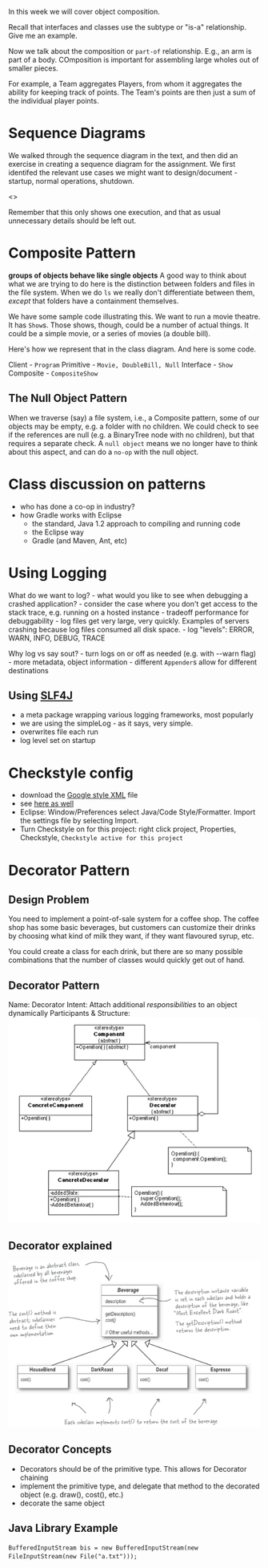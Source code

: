 In this week we will cover object composition. 

Recall that interfaces and classes use the subtype or "is-a" relationship. Give me an example. 

Now we talk about the composition or `part-of` relationship. E.g., an arm is part of a body. COmposition is important for assembling large wholes out of smaller pieces. 

For example, a Team aggregates Players, from whom it aggregates the ability for keeping track of points. The Team's points are then just a sum of the individual player points. 

# Sequence Diagrams
We walked through the sequence diagram in the text, and then did an exercise in creating a sequence diagram for the assignment. We first identifed the relevant use cases we might want to design/document - startup, normal operations, shutdown.

<<create>>

Remember that this only shows one execution, and that as usual unnecessary details should be left out. 

# Composite Pattern
**groups of objects behave like single objects**
A good way to think about what we are trying to do here is the distinction between folders and files in the file system. When we do `ls` we really don't differentiate between them, *except* that folders have a containment themselves.

We have some sample code illustrating this. We want to run a movie theatre. It has `Show`s. Those shows, though, could be a number of actual things. It could be a simple movie, or a series of movies (a double bill). 

Here's how we represent that in the class diagram. And here is some code.

Client - `Program`
Primitive - `Movie, DoubleBill, Null`
Interface - `Show`
Composite - `CompositeShow`

## The Null Object Pattern
When we traverse (say) a file system, i.e., a Composite pattern, some of our objects may be empty, e.g. a folder with no children. We could check to see if the references are null (e.g. a BinaryTree node with no children), but that requires a separate check. A `null object` means we no longer have to think about this aspect, and can do a `no-op` with the null object.

# Class discussion on patterns
- who has done a co-op in industry?
- how Gradle works with Eclipse
    - the standard, Java 1.2 approach to compiling and running code
    - the Eclipse way
    - Gradle (and Maven, Ant, etc)

# Using Logging
What do we want to log?
    - what would you like to see when debugging a crashed application?
    - consider the case where you don't get access to the stack trace, e.g. running on a hosted instance
    - tradeoff performance for debuggability - log files get very large, very quickly. Examples of servers crashing because log files consumed all disk space.
    - log "levels": ERROR, WARN, INFO, DEBUG, TRACE

Why log vs say sout?
    - turn logs on or off as needed (e.g. with --warn flag)
    - more metadata, object information
    - different `Appender`s allow for different destinations

## Using [SLF4J](https://www.slf4j.org/manual.html)
- a meta package wrapping various logging frameworks, most popularly 
- we are using the simpleLog - as it says, very simple. 
- overwrites file each run
- log level set on startup

# Checkstyle config
- download the [Google style XML](https://raw.githubusercontent.com/google/styleguide/gh-pages/eclipse-java-google-style.xml) file
- see [here as well](https://github.com/HPI-Information-Systems/Metanome/wiki/Installing-the-google-styleguide-settings-in-intellij-and-eclipse)
- Eclipse: Window/Preferences select Java/Code Style/Formatter. Import the settings file by selecting Import.
- Turn Checkstyle on for this project: right click project, Properties, Checkstyle, `Checkstyle active for this project`

# Decorator Pattern
## Design Problem
You need to implement a point-of-sale system for a coffee shop. The coffee shop has some basic beverages, but customers can customize their drinks by choosing what kind of milk they want, if they want flavoured syrup, etc.

You could create a class for each drink, but there are so many possible combinations that the number of classes would quickly get out of hand. 

## Decorator Pattern
Name: Decorator
Intent: Attach additional *responsibilities* to an object dynamically
Participants & Structure:
![](img/dec-class.png)

## Decorator explained
![](img/hfdp-dec.png)

## Decorator Concepts
- Decorators should be of the primitive type. This allows for Decorator chaining
- implement the primitive type, and delegate that method to the decorated object (e.g. draw(), cost(), etc.)
- decorate the same object

## Java Library Example
<!-- file input - buffering, unarchive, encode etc -->

<code>BufferedInputStream bis = new BufferedInputStream(new FileInputStream(new File("a.txt")));</code>